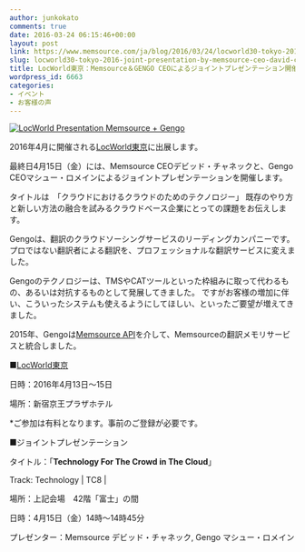 ```yaml
---
author: junkokato
comments: true
date: 2016-03-24 06:15:46+00:00
layout: post
link: https://www.memsource.com/ja/blog/2016/03/24/locworld30-tokyo-2016-joint-presentation-by-memsource-ceo-david-canek-and-gengo-ceo-matthew-romaine-jp/
slug: locworld30-tokyo-2016-joint-presentation-by-memsource-ceo-david-canek-and-gengo-ceo-matthew-romaine-jp
title: LocWorld東京：Memsource＆GENGO CEOによるジョイントプレゼンテーション開催
wordpress_id: 6663
categories:
- イベント
- お客様の声
---
```




[![LocWorld Presentation Memsource + Gengo](/wp-content/uploads/2016/03/LocWorld-Presentation-Memsource-Gengo.png)](/wp-content/uploads/2016/03/LocWorld-Presentation-Memsource-Gengo.png)

2016年4月に開催される[LocWorld東京](http://locworld.com/events/locworld30-tokyo-2016/)に出展します。

最終日4月15日（金）には、Memsource CEOデビッド・チャネックと、Gengo CEOマシュー・ロメインによるジョイントプレゼンテーションを開催します。

<!-- more -->

タイトルは　「クラウドにおけるクラウドのためのテクノロジー」
既存のやり方と新しい方法の融合を試みるクラウドベース企業にとっての課題をお伝えします。

Gengoは、翻訳のクラウドソーシングサービスのリーディングカンパニーです。プロではない翻訳者による翻訳を、プロフェッショナルな翻訳サービスに変えました。

Gengoのテクノロジーは、TMSやCATツールといった枠組みに取って代わるもの、あるいは対抗するものとして発展してきました。
ですがお客様の増加に伴い、こういったシステムも使えるようにしてほしい、といったご要望が増えてきました。

2015年、Gengoは[Memsource API](http://wiki.memsource.com/wiki/Memsource_API)を介して、Memsourceの翻訳メモリサービスと統合しました。



■[LocWorld東京](http://locworld.com/events/locworld30-tokyo-2016/)

日時：2016年4月13日～15日

場所：新宿京王プラザホテル


*ご参加は有料となります。事前のご登録が必要です。




■ジョイントプレゼンテーション

タイトル：「**Technology For The Crowd in The Cloud**」

Track: Technology | TC8 |

場所：上記会場　42階「富士」の間

日時：4月15日（金）14時〜14時45分

プレゼンター：Memsource デビッド・チャネック, Gengo マシュー・ロメイン


